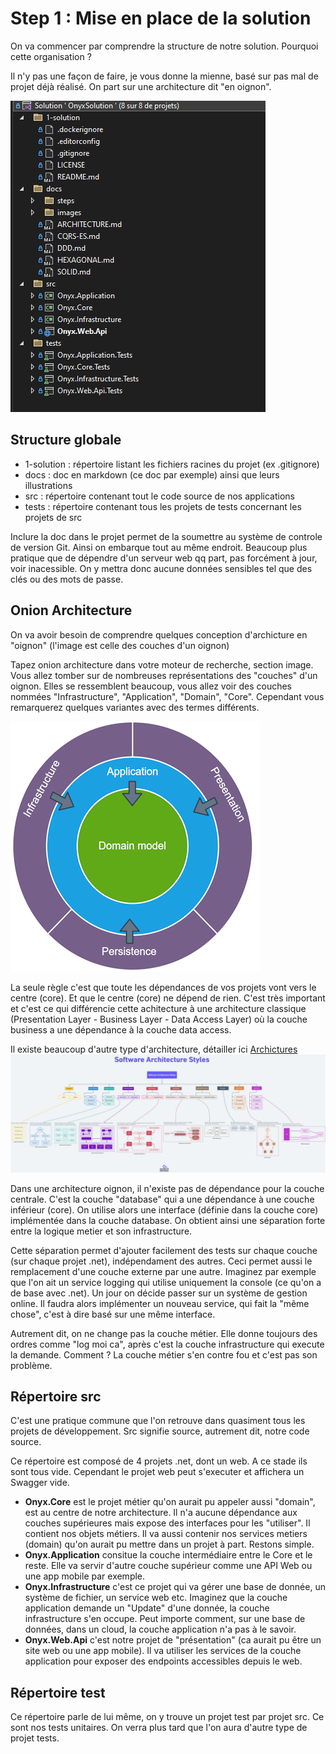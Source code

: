 # Step 1 : Mise en place de la solution

On va commencer par comprendre la structure de notre solution. Pourquoi cette organisation ? 

Il n'y pas une façon de faire, je vous donne la mienne, basé sur pas mal de projet déjà réalisé. On part sur une architecture dit "en oignon".

![](../images/solution-step1.jpg)

## Structure globale

- 1-solution : répertoire listant les fichiers racines du projet (ex .gitignore)
- docs : doc en markdown (ce doc par exemple) ainsi que leurs illustrations
- src : répertoire contenant tout le code source de nos applications
- tests : répertoire contenant tous les projets de tests concernant les projets de src

Inclure la doc dans le projet permet de la soumettre au système de controle de version Git. Ainsi on embarque tout au même endroit. Beaucoup plus pratique que de dépendre d'un serveur web qq part, pas forcément à jour, voir inacessible. On y mettra donc aucune données sensibles tel que des clés ou des mots de passe. 

## Onion Architecture

On va avoir besoin de comprendre quelques conception d'archicture en "oignon" (l'image est celle des couches d'un oignon)

Tapez onion architecture dans votre moteur de recherche, section image. Vous allez tomber sur de nombreuses représentations des "couches" d'un oignon. Elles se ressemblent beaucoup, vous allez voir des couches nommées  "Infrastructure", "Application", "Domain", "Core". Cependant vous remarquerez quelques variantes avec des termes différents. 

![](../images/onion-arch3.png)
<!-- ![](../images/onion_architecture.webp) ![](../images/onion-arch2.jpg) ![](../images/onion-arch1.png) -->

La seule règle c'est que toute les dépendances de vos projets vont vers le centre (core). Et que le centre (core) ne dépend de rien. C'est très important et c'est ce qui différencie cette achitecture à une architecture classique (Presentation Layer - Business Layer - Data Access Layer) où la couche business a une dépendance à la couche data access. 

Il existe beaucoup d'autre type d'architecture, détailler ici [Archictures](../fr/Architectures.md)
![](../images/achitectures.jpeg)

Dans une architecture oignon, il n'existe pas de dépendance pour la couche centrale. C'est la couche "database" qui a une dépendance à une couche inférieur (core). On utilise alors une interface (définie dans la couche core) implémentée dans la couche database. On obtient ainsi une séparation forte entre la logique metier et son infrastructure. 

Cette séparation permet d'ajouter facilement des tests sur chaque couche (sur chaque projet .net), indépendament des autres. Ceci permet aussi le remplacement d'une couche externe par une autre. Imaginez par exemple que l'on ait un service logging qui utilise uniquement la console (ce qu'on a de base avec .net). Un jour on décide passer sur un système de gestion online. Il faudra alors implémenter un nouveau service, qui fait la "même chose", c'est à dire basé sur une même interface.  

Autrement dit, on ne change pas la couche métier. Elle donne toujours des ordres comme "log moi ca", après c'est la couche infrastructure qui execute la demande. Comment ? La couche métier s'en contre fou et c'est pas son problème.

## Répertoire src

C'est une pratique commune que l'on retrouve dans quasiment tous les projets de développement. Src signifie source, autrement dit, notre code source. 

Ce répertoire est composé de 4 projets .net, dont un web. A ce stade ils sont tous vide. Cependant le projet web peut s'executer et affichera un Swagger vide. 

- **Onyx.Core** est le projet métier qu'on aurait pu appeler aussi "domain", est au centre de notre architecture. Il n'a aucune dépendance aux couches supérieures mais expose des interfaces pour les "utiliser". Il contient nos objets métiers. Il va aussi contenir nos services metiers (domain) qu'on aurait pu mettre dans un projet à part. Restons simple. 
- **Onyx.Application** consitue la couche intermédiaire entre le Core et le reste. Elle va servir d'autre couche supérieur comme une API Web ou une app mobile par exemple.
- **Onyx.Infrastructure** c'est ce projet qui va gérer une base de donnée, un système de fichier, un service web etc. Imaginez que la couche application demande un "Update" d'une donnée, la couche infrastructure s'en occupe. Peut importe comment, sur une base de données, dans un cloud, la couche application n'a pas à le savoir.
- **Onyx.Web.Api** c'est notre projet de "présentation" (ca aurait pu être un site web ou une app mobile). Il va utiliser les services de la couche application pour exposer des endpoints accessibles depuis le web. 


## Répertoire test

Ce répertoire parle de lui même, on y trouve un projet test par projet src. Ce sont nos tests unitaires. On verra plus tard que l'on aura d'autre type de projet tests.

